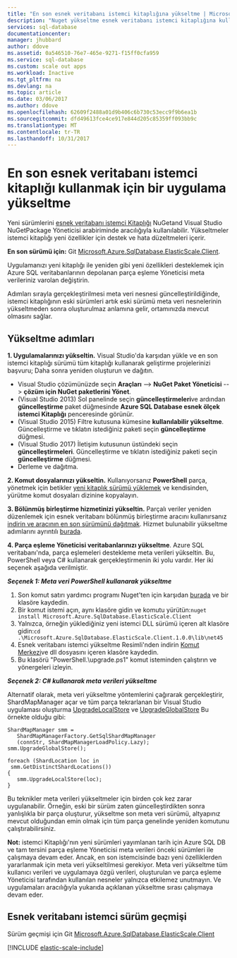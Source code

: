 ```yaml
---
title: "En son esnek veritabanı istemci kitaplığına yükseltme | Microsoft Docs"
description: "Nuget yükseltme esnek veritabanı istemci kitaplığına kullanın."
services: sql-database
documentationcenter: 
manager: jhubbard
author: ddove
ms.assetid: 0a546510-76e7-465e-9271-f15ff0cfa959
ms.service: sql-database
ms.custom: scale out apps
ms.workload: Inactive
ms.tgt_pltfrm: na
ms.devlang: na
ms.topic: article
ms.date: 03/06/2017
ms.author: ddove
ms.openlocfilehash: 62609f2488a01d9b406c6b730c53ecc9f9b6ea1b
ms.sourcegitcommit: dfd49613fce4ce917e844d205c85359ff093bb9c
ms.translationtype: MT
ms.contentlocale: tr-TR
ms.lasthandoff: 10/31/2017
---
```

# <a name="upgrade-an-app-to-use-the-latest-elastic-database-client-library"></a>En son esnek veritabanı istemci kitaplığı kullanmak için bir uygulama yükseltme
Yeni sürümlerini [esnek veritabanı istemci Kitaplığı](sql-database-elastic-database-client-library.md) NuGetand Visual Studio NuGetPackage Yöneticisi arabiriminde aracılığıyla kullanılabilir. Yükseltmeler istemci kitaplığı yeni özellikler için destek ve hata düzeltmeleri içerir.

**En son sürümü için:** Git [Microsoft.Azure.SqlDatabase.ElasticScale.Client](https://www.nuget.org/packages/Microsoft.Azure.SqlDatabase.ElasticScale.Client/).

Uygulamanızı yeni kitaplığı ile yeniden gibi yeni özellikleri desteklemek için Azure SQL veritabanlarının depolanan parça eşleme Yöneticisi meta verileriniz varolan değiştirin.

Adımları sırayla gerçekleştirilmesi meta veri nesnesi güncelleştirildiğinde, istemci kitaplığının eski sürümleri artık eski sürümü meta veri nesnelerinin yükseltmeden sonra oluşturulmaz anlamına gelir, ortamınızda mevcut olmasını sağlar.   

## <a name="upgrade-steps"></a>Yükseltme adımları
**1. Uygulamalarınızı yükseltin.** Visual Studio'da karşıdan yükle ve en son istemci kitaplığı sürümü tüm kitaplığı kullanarak geliştirme projelerinizi başvuru; Daha sonra yeniden oluşturun ve dağıtın. 

* Visual Studio çözümünüzde seçin **Araçları** --> **NuGet Paket Yöneticisi** -->  **çözüm için NuGet paketlerini Yönet**. 
* (Visual Studio 2013) Sol panelinde seçin **güncelleştirmeleri**ve ardından **güncelleştirme** paket düğmesinde **Azure SQL Database esnek ölçek istemci Kitaplığı** penceresinde görünür.
* (Visual Studio 2015) Filtre kutusuna kümesine **kullanılabilir yükseltme**. Güncelleştirme ve tıklatın istediğiniz paketi seçin **güncelleştirme** düğmesi.
* (Visual Studio 2017) İletişim kutusunun üstündeki seçin **güncelleştirmeleri**. Güncelleştirme ve tıklatın istediğiniz paketi seçin **güncelleştirme** düğmesi.
* Derleme ve dağıtma. 

**2. Komut dosyalarınızı yükseltin.** Kullanıyorsanız **PowerShell** parça, yönetmek için betikler [yeni kitaplık sürümü yüklemek](https://www.nuget.org/packages/Microsoft.Azure.SqlDatabase.ElasticScale.Client/) ve kendisinden, yürütme komut dosyaları dizinine kopyalayın. 

**3. Bölünmüş birleştirme hizmetinizi yükseltin.** Parçalı veriler yeniden düzenlemek için esnek veritabanı bölünmüş birleştirme aracını kullanırsanız [indirin ve aracının en son sürümünü dağıtmak](https://www.nuget.org/packages/Microsoft.Azure.SqlDatabase.ElasticScale.Service.SplitMerge/). Hizmet bulunabilir yükseltme adımlarını ayrıntılı [burada](sql-database-elastic-scale-overview-split-and-merge.md). 

**4. Parça eşleme Yöneticisi veritabanlarınızı yükseltme**. Azure SQL veritabanı'nda, parça eşlemeleri destekleme meta verileri yükseltin.  Bu, PowerShell veya C# kullanarak gerçekleştirmenin iki yolu vardır. Her iki seçenek aşağıda verilmiştir.

***Seçenek 1: Meta veri PowerShell kullanarak yükseltme***

1. Son komut satırı yardımcı programı Nuget'ten için karşıdan [burada](http://nuget.org/nuget.exe) ve bir klasöre kaydedin. 
2. Bir komut istemi açın, aynı klasöre gidin ve komutu yürütün:`nuget install Microsoft.Azure.SqlDatabase.ElasticScale.Client`
3. Yalnızca, örneğin yüklediğiniz yeni istemci DLL sürümü içeren alt klasöre gidin:`cd .\Microsoft.Azure.SqlDatabase.ElasticScale.Client.1.0.0\lib\net45`
4. Esnek veritabanı istemci yükseltme Resimli'nden indirin [Komut Merkezi](https://gallery.technet.microsoft.com/scriptcenter/Azure-SQL-Database-Elastic-6442e6a9)ve dll dosyasını içeren klasöre kaydedin.
5. Bu klasörü "PowerShell.\upgrade.ps1" komut isteminden çalıştırın ve yönergeleri izleyin.

***Seçenek 2: C# kullanarak meta verileri yükseltme***

Alternatif olarak, meta veri yükseltme yöntemlerini çağırarak gerçekleştirir, ShardMapManager açar ve tüm parça tekrarlanan bir Visual Studio uygulaması oluşturma [UpgradeLocalStore](https://msdn.microsoft.com/library/azure/microsoft.azure.sqldatabase.elasticscale.shardmanagement.shardmapmanager.upgradelocalstore.aspx) ve [UpgradeGlobalStore](https://msdn.microsoft.com/library/azure/microsoft.azure.sqldatabase.elasticscale.shardmanagement.shardmapmanager.upgradeglobalstore.aspx) Bu örnekte olduğu gibi: 

    ShardMapManager smm =
       ShardMapManagerFactory.GetSqlShardMapManager
       (connStr, ShardMapManagerLoadPolicy.Lazy); 
    smm.UpgradeGlobalStore(); 

    foreach (ShardLocation loc in
     smm.GetDistinctShardLocations()) 
    {   
       smm.UpgradeLocalStore(loc); 
    } 

Bu teknikler meta verileri yükseltmeler için birden çok kez zarar uygulanabilir. Örneğin, eski bir sürüm zaten güncelleştirdikten sonra yanlışlıkla bir parça oluşturur, yükseltme son meta veri sürümü, altyapınız mevcut olduğundan emin olmak için tüm parça genelinde yeniden komutunu çalıştırabilirsiniz. 

**Not:** istemci Kitaplığı'nın yeni sürümleri yayımlanan tarih için Azure SQL DB ve tam tersini parça eşleme Yöneticisi meta verileri önceki sürümleri ile çalışmaya devam eder.   Ancak, en son istemcisinde bazı yeni özelliklerden yararlanmak için meta veri yükseltilmesi gerekiyor.   Meta veri yükseltme tüm kullanıcı verileri ve uygulamaya özgü verileri, oluşturulan ve parça eşleme Yöneticisi tarafından kullanılan nesneler yalnızca etkilemez unutmayın.  Ve uygulamaları aracılığıyla yukarıda açıklanan yükseltme sırası çalışmaya devam eder. 

## <a name="elastic-database-client-version-history"></a>Esnek veritabanı istemci sürüm geçmişi
Sürüm geçmişi için Git [Microsoft.Azure.SqlDatabase.ElasticScale.Client](https://www.nuget.org/packages/Microsoft.Azure.SqlDatabase.ElasticScale.Client/)

[!INCLUDE [elastic-scale-include](../../includes/elastic-scale-include.md)]

<!--Image references-->
[1]:./media/sql-database-elastic-scale-upgrade-client-library/nuget-upgrade.png

